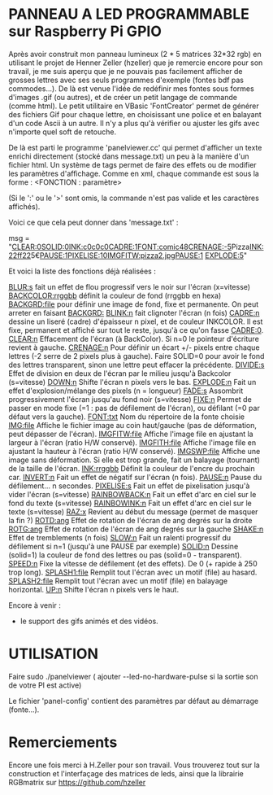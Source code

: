 PANNEAU A LED PROGRAMMABLE sur Raspberry Pi GPIO
================================================
Après avoir construit mon panneau lumineux (2 * 5 matrices 32*32 rgb) en utilisant le projet de Henner Zeller (hzeller) que je remercie encore pour son travail, je me suis aperçu que je ne pouvais pas facilement afficher de grosses lettres avec ses seuls programmes d'exemple (fontes bdf pas commodes...). De là est venue l'idée de redéfinir mes fontes sous formes d'images .gif (ou autres), et de créer un petit langage de commande (comme html).
Le petit utilitaire en VBasic 'FontCreator' permet de générer des fichiers Gif pour chaque lettre, en choisissant une police et en balayant d'un code Ascii à un autre. Il n'y a plus qu'à vérifier ou ajuster les gifs avec n'importe quel soft de retouche.

De là est parti le programme 'panelviewer.cc' qui permet d'afficher un texte enrichi directement (stocké dans message.txt) un peu à la manière d'un fichier html. Un système de tags permet de faire des effets ou de modifier les paramètres d'affichage.
Comme en xml, chaque commande est sous la forme :
   <FONCTION : paramètre>
   
(Si le ':' ou le '>' sont omis, la commande n'est pas valide et les caractères affichés).

Voici ce que cela peut donner dans 'message.txt' :

msg = "<CLEAR:0><SOLID:0><INK:c0c0c0><CADRE:1><FONT:comic48><CRENAGE:-5>Pizza<INK:22ff22>5€<PAUSE:1><PIXELISE:10><IMGFITW:pizza2.jpg><PAUSE:1>
<EXPLODE:5>"

Et voici la liste des fonctions déjà réalisées :

<BLUR:s> fait un effet de flou progressif vers le noir sur l'écran (x=vitesse)
<BACKCOLOR:rrggbb> définit la couleur de fond (rrggbb en hexa)
<BACKGRD:file> pour définir une image de fond, fixe et permanente. On peut arreter en faisant <BACKGRD:>
<BLINK:n> fait clignoter l'écran (n fois)
<CADRE:n> dessine un liseré (cadre) d'épaisseur n pixel, et de couleur INKCOLOR. Il est fixe, permanent et affiché sur tout le reste, jusqu'à ce qu'on fasse <CADRE:0>.
<CLEAR:n> Effacement de l'écran (à BackColor). Si n=0 le pointeur d'écriture revient à gauche.
<CRENAGE:n> Pour définir un écart +/- pixels entre chaque lettres (-2 serre de 2 pixels plus à gauche). Faire SOLID=0 pour avoir le fond des lettres transparent, sinon une lettre peut effacer la précédente.
<DIVIDE:s> Effet de division en deux de l'écran par le milieu jusqu'à Backcolor (s=vitesse)
<DOWN:n> Shifte l'écran n pixels vers le bas.
<EXPLODE:n> Fait un effet d'explosion/mélange des pixels (n = longueur)
<FADE:s> Assombrit progressivement l'écran jusqu'au fond noir (s=vitesse)
<FIXE:n> Permet de passer en mode fixe (=1 : pas de défilement de l'écran), ou défilant (=0 par défaut vers la gauche).
<FONT:txt> Nom du répertoire de la fonte choisie
<IMG:file> Affiche le fichier image au coin haut/gauche (pas de déformation, peut dépasser de l'écran).
<IMGFITW:file> Affiche l'image file en ajustant la largeur à l'écran (ratio H/W conservé).
<IMGFITH:file> Affiche l'image file en ajustant la hauteur à l'écran (ratio H/W conservé).
<IMGSWP:file> Affiche une image sans déformation. Si elle est trop grande, fait un balayage (tournant) de la taille de l'écran.
<INK:rrggbb> Définit la couleur de l'encre du prochain car.
<INVERT:n> Fait un effet de négatif sur l'écran (n fois).
<PAUSE:n> Pause du défilement... n secondes.
<PIXELISE:s> Fait un effet de pixelisation jusqu'à vider l'écran (s=vitesse)
<RAINBOWBACK:n> Fait un effet d'arc en ciel sur le fond du texte (s=vitesse)
<RAINBOWINK:n> Fait un effet d'arc en ciel sur le texte (s=vitesse)
<RAZ:x> Revient au début du message (permet de masquer la fin ?)
<ROTD:ang> Effet de rotation de l'écran de ang degrés sur la droite
<ROTG:ang> Effet de rotation de l'écran de ang degrés sur la gauche
<SHAKE:n> Effet de tremblements (n fois)
<SLOW:n> Fait un ralenti progressif du défilement si n=1 (jusqu'à une PAUSE par exemple)
<SOLID:n> Dessine (solid=1) la couleur de fond des lettres ou pas (solid=0 - transparent).
<SPEED:n> Fixe la vitesse de défilement (et des effets). De 0 (+ rapide à 250 trop long).
<SPLASH1:file> Remplit tout l'écran avec un motif (file) au hasard.
<SPLASH2:file> Remplit tout l'écran avec un motif (file) en balayage horizontal.
<UP:n> Shifte l'écran n pixels vers le haut.

Encore à venir :
- le support des gifs animés et des vidéos.

UTILISATION
===========

Faire sudo ./panelviewer 
( ajouter --led-no-hardware-pulse si la sortie son de votre PI est active)

Le fichier 'panel-config' contient des paramètres par défaut au démarrage (fonte...).

Remerciements
=============
Encore une fois merci à H.Zeller pour son travail. Vous trouverez tout sur la construction et l'interfaçage des matrices de leds, ainsi que la librairie RGBmatrix sur https://github.com/hzeller

